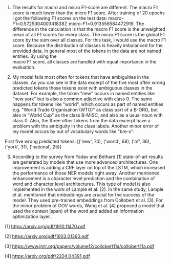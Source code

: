 1) The results for macro and micro F1-score are different. The macro F1 score is much lower than the micro F1 score.
After training of 20 epochs I got the following F1 scores on the test data:
macro-F1=0.5725304003418387, micro-F1=0.913556584472919.
The difference in the calculation is that the macro F1 score is the unweighted mean of all F1 scores for every class. 
The micro F1 score is the global F1 score by the sum over all classes.
For this task, I would use the macro F1 score. Because the distribution of classes is heavily imbalanced for the provided data. In general most of the tokens in the data are not named entities. By using the  
macro F1 score, all classes are handled with equal importance in the evaluation.

2) My model fails most often for tokens that have ambiguities in the classes. 
As you can see in the data excerpt of the five most often wrong predicted tokens those tokens exist with ambiguous classes in the dataset.
For example, the token "new" occurs in named entities like "new york" but is also a common adjective with class 0. 
The same happens for tokens like "world", which occurs as part of named entities e.g. "World Trade Organisation (WTO)" as class part of a B-ORG, but also in "World Cup" as the class B-MISC, and also as a usual noun with class 0.
Also, the three other tokens from the data excerpt have a problem with the ambiguity in the class labels.
Another minor error of my model occurs by out of vocabulary words like "bre-x".

First five wrong predicted tokens: [('new', 74), ('world', 68), ('of', 36), ('york', 31), ('national', 25)]

3) According to the survey from Yadav and Bethard [1] state-of-art results are generated by models that use more advanced architectures.
One improvement is adding a CRF layer on top of the LSTM, which increased the performance of those NER models right away. 
Another mentioned enhancement is a character level prediction and the combination of word and character level architectures. 
This type of model is also implemented in the work of Lample et al. [2]. In the same study, Lample et al. mentioned that embeddings are crucial for the success of the model. 
They used pre-trained embeddings from Collobert et al. [3].
For the minor problem of OOV words, Wang et al. [4] proposed a model that used the context (span) of the word and added an information optimization layer. 

[1] https://arxiv.org/pdf/1910.11470.pdf

[2] https://arxiv.org/pdf/1603.01360.pdf

[3] https://www.jmlr.org/papers/volume12/collobert11a/collobert11a.pdf

[4] https://arxiv.org/pdf/2204.04391.pdf
